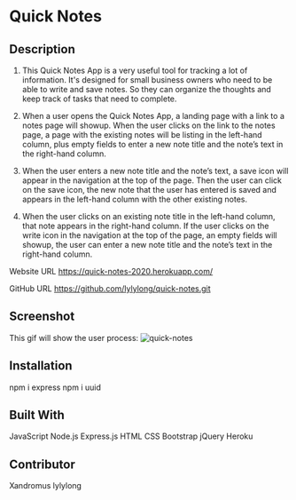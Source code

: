 # Quick Notes

## Description

1. This Quick Notes App is a very useful tool for tracking a lot of information. It's designed for small business owners who need to be able to write and save notes. So they can organize the thoughts and keep track of tasks that need to complete.

2. When a user opens the Quick Notes App, a landing page with a link to a notes page will showup. When the user clicks on the link to the notes page, a page with the existing notes will be listing in the left-hand column, plus empty fields to enter a new note title and the note’s text in the right-hand column.

3. When the user enters a new note title and the note’s text, a save icon will appear in the navigation at the top of the page. Then the user can click on the save icon, the new note that the user has entered is saved and appears in the left-hand column with the other existing notes.

4. When the user clicks on an existing note title in the left-hand column, that note appears in the right-hand column. If the user clicks on the write icon in the navigation at the top of the page, an empty fields will showup, the user can enter a new note title and the note’s text in the right-hand column.

Website URL
https://quick-notes-2020.herokuapp.com/

GitHub URL
https://github.com/lylylong/quick-notes.git

## Screenshot

This gif will show the user process:
![quick-notes](https://user-images.githubusercontent.com/70302749/99214276-b7af4d80-279d-11eb-86ad-691ac96668bd.gif)

## Installation

npm i express
npm i uuid

## Built With

JavaScript
Node.js
Express.js
HTML
CSS
Bootstrap
jQuery
Heroku

## Contributor

Xandromus
lylylong
